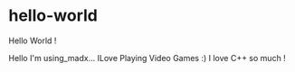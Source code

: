 # hello-world
Hello World !

Hello I'm using_madx... ILove Playing Video Games :)
I love C++ so much !
